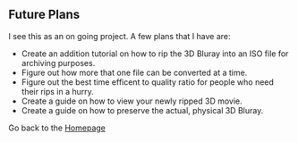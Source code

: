 ## Future Plans

I see this as an on going project. A few plans that I have are:
* Create an addition tutorial on how to rip the 3D Bluray into an ISO file for archiving purposes.
* Figure out how more that one file can be converted at a time.
* Figure out the best time efficent to quality ratio for people who need their rips in a hurry.
* Create a guide on how to view your newly ripped 3D movie.
* Create a guide on how to preserve the actual, physical 3D Bluray.


Go back to the [Homepage](index.md)

